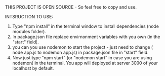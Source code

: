 THIS PROJECT IS OPEN SOURCE - So feel free to copy and use.

INTSRUCTION TO USE: 

1. Type "npm install" in the terminal window to install dependencies (node modules folder).
2. In package.json file replace envirnonment variables with you own (in the "start" field). 
3. you can you use nodemon to start the project - just need to change ( node app.js to nodemon app.js) in package.json file in "start" field. 
4. Now just type "npm start" (or "nodemon start" in case you are using nodemon) in the terminal. You app will deployed at server 3000 of your localhost by default.

